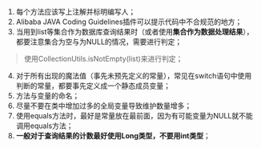1. 每个方法应该写上注解并标明编写人；
2. Alibaba JAVA Coding Guidelines插件可以提示代码中不合规范的地方；
3. 当用到list等集合作为数据库查询结果时（或者使用**集合作为数据处理结果**），都要注意集合为空与为NULL的情况，需要进行判定；
>使用CollectionUtils.isNotEmpty(list)来进行判定；
4. 对于所有出现的魔法值（事先未预先定义的常量），常见在switch语句中使用判断的常量，都要事先定义成一个静态成员变量；
5. 方法与变量的命名；
6. 尽量不要在类中增加过多的全局变量导致维护数量增多；
7. 使用equals方法时，最好是常量放在最前面，因为有可能变量为NULL就不能调用equals方法；
8. **一般对于查询结果的计数最好使用Long类型，不要用int类型**；
